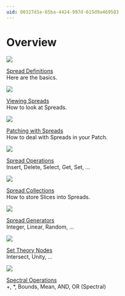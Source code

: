 ```yaml
---
uid: 00327d1e-65ba-4424-997d-615d9a469503
---
```


# Overview

![](~/img/SpreadsLandingDefinitionsSmall4_0.png "")   



 
 
[Spread Definitions](xref:a2b935e8-17cd-4c26-b701-4919803792d1)  
Here are the basics.  



![](~/img/SpreadsLandingPatchingSmall.png "")   




[Viewing Spreads](xref:74099114-2128-4ce8-8935-42a669c0d52f)  
How to look at Spreads.  

![](~/img/SpreadsLandingPatchingSmall5_0.png "")  


[Patching with Spreads](xref:e8930bcb-0d6e-4dcd-8043-307641808fd9)  
How to deal with Spreads in your Patch.  



![](~/img/SpreadsLandingOpsSmall_0.png "")   



 
 
[Spread Operations](xref:e911d2aa-cf59-4d41-a11a-f14ed76e9131)  
Insert, Delete, Select, Get, Set, ...  

 
 
![](~/img/SpreadsLandingCollectionsSmall2_0.png "")  

 
 
[Spread Collections](xref:bdc0b656-7f64-4cb5-a7bc-eac1c28a8357)  
How to store Slices into Spreads.  




![](~/img/SpreadsLandingGensSmall_0.png "")  

 
 
[Spread Generators](xref:fe02ed4b-7090-486b-9a1d-95067a5671d2)  
Integer, Linear, Random, ...  

![](~/img/SpreadsLandingSetsSmall_0.png "")  

 
 
[Set Theory Nodes](xref:9834d1df-09b0-4cb7-a0c6-a626b72ba349)  
Intersect, Unity, ...  



![](~/img/SpreadsLandingSpectral_0.png "")  

 
 
[Spectral Operations](xref:81251c9c-350f-462d-9d61-6d81a6896ad9)  
+, *, Bounds, Mean, AND, OR (Spectral)  





